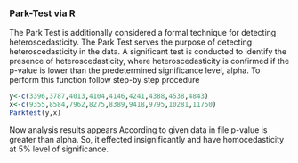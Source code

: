 ### Park-Test via R
 The Park Test is additionally considered a formal technique for detecting heteroscedasticity.
The Park Test serves the purpose of detecting heteroscedasticity in the data.
A significant test is conducted to identify the presence of heteroscedasticity, where heteroscedasticity is confirmed if the p-value is lower than the predetermined significance level, alpha.
To perform this function follow step-by step procedure
```R
y<-c(3396,3787,4013,4104,4146,4241,4388,4538,4843)
x<-c(9355,8584,7962,8275,8389,9418,9795,10281,11750)
Parktest(y,x)
```
Now analysis results appears
According to given data in file p-value is greater than alpha.
So, it effected insignificantly and have homocedasticity at 5% level of significance.

